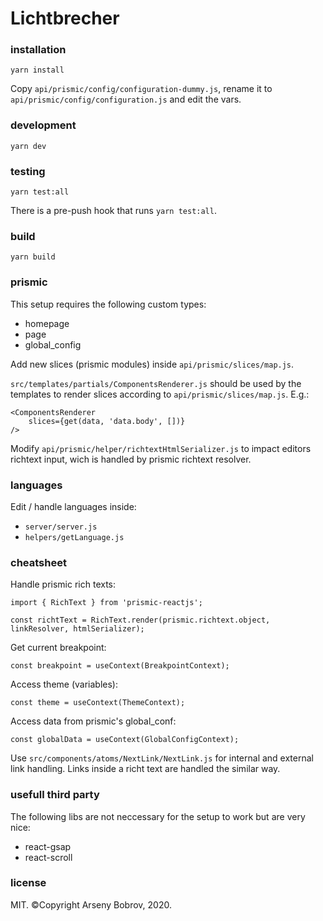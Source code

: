 # Lichtbrecher

### installation
```yarn install```

Copy ```api/prismic/config/configuration-dummy.js```, rename it to ```api/prismic/config/configuration.js``` and edit the vars.


### development
```yarn dev```


### testing
```yarn test:all```

There is a pre-push hook that runs ```yarn test:all```.


### build
```yarn build```


### prismic
This setup requires the following custom types:

- homepage
- page
- global_config

Add new slices (prismic modules) inside ```api/prismic/slices/map.js```.

```src/templates/partials/ComponentsRenderer.js``` should be used by the templates to render slices according to ```api/prismic/slices/map.js```.
E.g.: 
```
<ComponentsRenderer
    slices={get(data, 'data.body', [])}
/>
```

Modify ```api/prismic/helper/richtextHtmlSerializer.js``` to impact editors richtext input, wich is handled by prismic richtext resolver.



### languages
Edit / handle languages inside:

- ```server/server.js```
- ```helpers/getLanguage.js```


### cheatsheet
Handle prismic rich texts:

```import { RichText } from 'prismic-reactjs';```

```const richtText = RichText.render(prismic.richtext.object, linkResolver, htmlSerializer);```

Get current breakpoint:

```const breakpoint = useContext(BreakpointContext);```

Access theme (variables):

```const theme = useContext(ThemeContext);```

Access data from prismic's global_conf:

```const globalData = useContext(GlobalConfigContext);```

Use ```src/components/atoms/NextLink/NextLink.js``` for internal and external link handling.
Links inside a richt text are handled the similar way.


### usefull third party
The following libs are not neccessary for the setup to work but are very nice:

- react-gsap
- react-scroll


### license
MIT. ©Copyright Arseny Bobrov, 2020.
